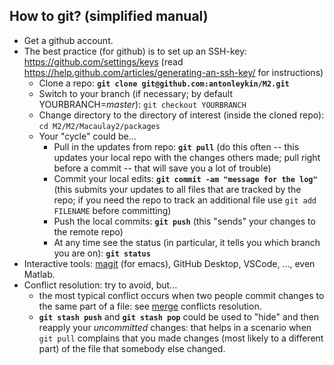 ## How to git? (simplified manual)
* Get a github account.
* The best practice (for github) is to set up an SSH-key: https://github.com/settings/keys
  (read https://help.github.com/articles/generating-an-ssh-key/ for instructions)
  * Clone a repo:
  **`git clone git@github.com:antonleykin/M2.git`**
  * Switch to your branch (if necessary; by default YOURBRANCH=_master_):
  `git checkout YOURBRANCH`
  * Change directory to the directory of interest (inside the cloned repo):
  `cd M2/M2/Macaulay2/packages`
  * Your "cycle" could be...
    * Pull in the updates from repo: **`git pull`**
      (do this often -- this updates your local repo with the changes others made; pull right before a commit -- that will save you a lot of trouble)
    * Commit your local edits: **`git commit -am "message for the log"`**
	  (this submits your updates to all files that are tracked by the repo; if you need the repo to track an additional file use `git add FILENAME` before committing)
    * Push the local commits: **`git push`** (this "sends" your changes to the remote repo)
    * At any time see the status (in particular, it tells you which branch you are on): **`git status`**
* Interactive tools:
    [magit](https://magit.vc/) (for emacs),
    GitHub Desktop,
    VSCode, ..., even Matlab.
* Conflict resolution: try to avoid, but...
  * the most typical conflict occurs when two people commit changes to the same part of a file: see [merge](https://help.github.com/articles/resolving-a-merge-conflict-from-the-command-line/) conflicts resolution.
  * **`git stash push`** and **`git stash pop`** could be used to "hide" and then reapply your _uncommitted_ changes: that helps in a scenario when `git pull` complains that you made changes (most likely to a different part) of the file that somebody else changed.


